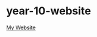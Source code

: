 # year-10-website
[My Website](file:///C:/Users/theos/OneDrive/Documents/GitHub/Year-10-website-/index.html)
